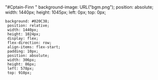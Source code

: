 "#Cptain-Finn " 
background-image: URL("bgm.png");
    position: absolute;
    width: 1440px;
    height: 1045px;
    left: 0px;
    top: 0px;


    background: #020C38;
     position: relative;
     width: 1440px;
     height: 1024px;  
     display: flex;
     flex-direction: row;
     align-items: flex-start;
     padding: 10px;
     position: absolute;
     width: 306px;
     height: 86px;
     left: 578px;
     top: 910px;